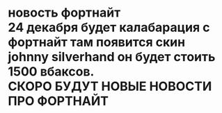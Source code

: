 <!DOCTYPE html>
<html>
     <head>
	      <meta charset="UTF-8">
	 <title>FORTnite</title>
	 </head>
      <body>
	  <h1>новость фортнайт <br>
	  24 декабря будет калабарация с фортнайт там появится скин johnny silverhand он будет 
	  стоить 1500 вбаксов.<BR> СКОРО БУДУТ НОВЫЕ НОВОСТИ ПРО ФОРТНАЙТ
          <body>
</html>
